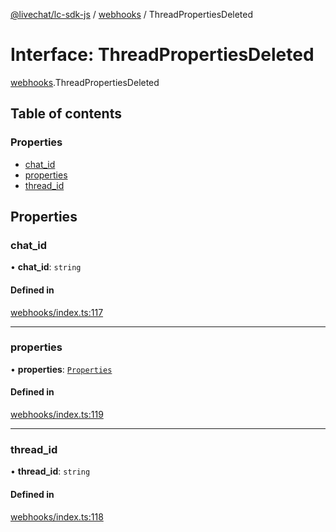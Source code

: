 [@livechat/lc-sdk-js](../README.md) / [webhooks](../modules/webhooks.md) / ThreadPropertiesDeleted

# Interface: ThreadPropertiesDeleted

[webhooks](../modules/webhooks.md).ThreadPropertiesDeleted

## Table of contents

### Properties

- [chat\_id](webhooks.ThreadPropertiesDeleted.md#chat_id)
- [properties](webhooks.ThreadPropertiesDeleted.md#properties)
- [thread\_id](webhooks.ThreadPropertiesDeleted.md#thread_id)

## Properties

### chat\_id

• **chat\_id**: `string`

#### Defined in

[webhooks/index.ts:117](https://github.com/livechat/lc-sdk-js/blob/11cc290/src/webhooks/index.ts#L117)

___

### properties

• **properties**: [`Properties`](objects.Properties.md)

#### Defined in

[webhooks/index.ts:119](https://github.com/livechat/lc-sdk-js/blob/11cc290/src/webhooks/index.ts#L119)

___

### thread\_id

• **thread\_id**: `string`

#### Defined in

[webhooks/index.ts:118](https://github.com/livechat/lc-sdk-js/blob/11cc290/src/webhooks/index.ts#L118)
